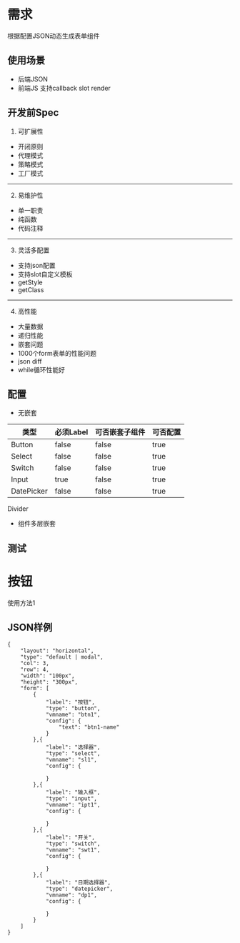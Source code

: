 # 需求
 根据配置JSON动态生成表单组件


## 使用场景
- 后端JSON
- 前端JS 支持callback slot render

## 开发前Spec
1. 可扩展性
- 开闭原则
- 代理模式
- 策略模式
- 工厂模式
---
2. 易维护性
- 单一职责
- 纯函数
- 代码注释
---
3. 灵活多配置
- 支持json配置
- 支持slot自定义模板
- getStyle
- getClass
---
4. 高性能
- 大量数据
- 递归性能
- 嵌套问题
- 1000个form表单的性能问题
- json diff
- while循环性能好


## 配置

- 无嵌套

类型 | 必须Label | 可否嵌套子组件 | 可否配置
-|-|-|-|
Button | false | false | true |
Select | false | false | true |
Switch | false | false | true |
Input | true | false | true |
DatePicker | false | false | true |
Divider
- 组件多层嵌套


## 测试

# 按钮

使用方法1

<!-- <el-button>test</el-button> -->
<!-- <btn></btn> -->
<!-- <generator></generator> -->
<test></test>

## JSON样例

```
{
    "layout": "horizontal",
    "type": "default | modal",
    "col": 3,
    "row": 4,
    "width": "100px",
    "height": "300px",
    "form": [
        {
            "label": "按钮",
            "type": "button",
            "vmname": "btn1",
            "config": {
                "text": "btn1-name"
            }
        },{
            "label": "选择器",
            "type": "select",
            "vmname": "sl1",
            "config": {
                
            }
        },{
            "label": "输入框",
            "type": "input",
            "vmname": "ipt1",
            "config": {

            }
        },{
            "label": "开关",
            "type": "switch",
            "vmname": "swt1",
            "config": {

            }
        },{
            "label": "日期选择器",
            "type": "datepicker",
            "vmname": "dp1",
            "config": {

            }
        }
    ]
}
```